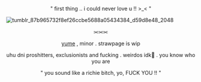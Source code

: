 

<p align="center">" first thing .. i could never love u !! >_< "</p>


  ![tumblr_87b965732f8ef26ccbe5688a05434384_d59d8e48_2048](https://files.catbox.moe/yeor8a.png)
<p align="center">⫘⫘⫘</p>

<p align="center"><ins>yume</ins> , minor . strawpage is wip </p> 
<p align="center">uhu dni proshitters, exclusionists and fucking . weirdos idk🦆 . you know who you are</p>


<p align="center">" you sound like a richie bitch, yo, FUCK YOU !! "</p>
